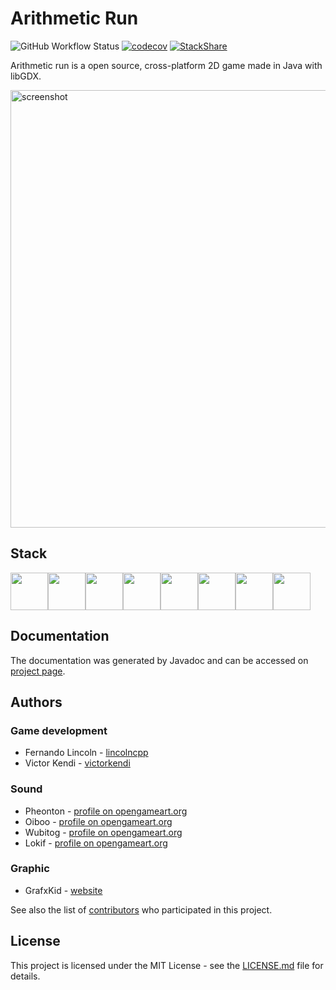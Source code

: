 # Arithmetic Run

![GitHub Workflow Status](https://img.shields.io/github/workflow/status/lincolncpp/corrida_aritmetica/Java%20CI%20with%20Gradle)
[![codecov](https://codecov.io/gh/lincolncpp/corrida_aritmetica/branch/master/graph/badge.svg)](https://codecov.io/gh/lincolncpp/corrida_aritmetica)
[![StackShare](http://img.shields.io/badge/tech-stack-0690fa.svg?style=flat)](https://stackshare.io/lincolncpp/corrida-aritmetica)

Arithmetic run is a open source, cross-platform 2D game made in Java with libGDX.

<img src="https://i.ibb.co/tM5hMdC/gith.png" width="700px" alt="screenshot"></a>

## Stack
[<img src="https://img.stackshare.io/service/995/K85ZWV2F.png" height="60px"><img src="https://img.stackshare.io/service/1010/m8jf0po4imu8t5eemjdd.png" height="60px"><img src="https://img.stackshare.io/service/4339/3c827c8875b77acbbaf83c73eecd0a43_400x400.png" height="60px"><img src="https://img.stackshare.io/service/27/sBsvBbjY.png" height="60px"><img src="https://img.stackshare.io/service/975/gradlephant-social-black-bg.png" height="60px"><img src="https://img.stackshare.io/service/2020/874086.png" height="60px"><img src="https://img.stackshare.io/service/11563/actions.png" height="60px"><img src="https://img.stackshare.io/service/2673/Codecov_Mark_Circle_Pink.png" height="60px">](https://stackshare.io/lincolncpp/corrida-aritmetica)

## Documentation
The documentation was generated by Javadoc and can be accessed on [project page](https://lincolncpp.github.io/corrida-aritmetica/).

## Authors

### Game development
- Fernando Lincoln - [lincolncpp](https://github.com/lincolncpp)
- Victor Kendi - [victorkendi](https://github.com/victorkendi)

### Sound
- Pheonton - [profile on opengameart.org](https://opengameart.org/users/pheonton)
- Oiboo - [profile on opengameart.org](https://opengameart.org/users/oiboo)
- Wubitog - [profile on opengameart.org](https://opengameart.org/users/wubitog)
- Lokif - [profile on opengameart.org](https://opengameart.org/users/lokif)

### Graphic
- GrafxKid - [website](https://grafxkid.tumblr.com/)

See also the list of [contributors](/contributors) who participated in this project.

## License
This project is licensed under the MIT License - see the [LICENSE.md](https://github.com/lincolncpp/grape2d/blob/master/LICENSE) file for details.
